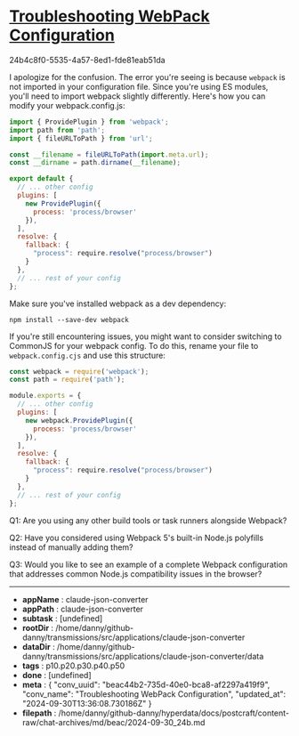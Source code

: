 # [Troubleshooting WebPack Configuration](https://claude.ai/chat/beac44b2-735d-40e0-bca8-af2297a419f9)

24b4c8f0-5535-4a57-8ed1-fde81eab51da

 I apologize for the confusion. The error you're seeing is because `webpack` is not imported in your configuration file. Since you're using ES modules, you'll need to import webpack slightly differently. Here's how you can modify your webpack.config.js:

```javascript
import { ProvidePlugin } from 'webpack';
import path from 'path';
import { fileURLToPath } from 'url';

const __filename = fileURLToPath(import.meta.url);
const __dirname = path.dirname(__filename);

export default {
  // ... other config
  plugins: [
    new ProvidePlugin({
      process: 'process/browser'
    }),
  ],
  resolve: {
    fallback: {
      "process": require.resolve("process/browser")
    }
  },
  // ... rest of your config
};
```

Make sure you've installed webpack as a dev dependency:

```
npm install --save-dev webpack
```

If you're still encountering issues, you might want to consider switching to CommonJS for your webpack config. To do this, rename your file to `webpack.config.cjs` and use this structure:

```javascript
const webpack = require('webpack');
const path = require('path');

module.exports = {
  // ... other config
  plugins: [
    new webpack.ProvidePlugin({
      process: 'process/browser'
    }),
  ],
  resolve: {
    fallback: {
      "process": require.resolve("process/browser")
    }
  },
  // ... rest of your config
};
```

Q1: Are you using any other build tools or task runners alongside Webpack?

Q2: Have you considered using Webpack 5's built-in Node.js polyfills instead of manually adding them?

Q3: Would you like to see an example of a complete Webpack configuration that addresses common Node.js compatibility issues in the browser?

---

* **appName** : claude-json-converter
* **appPath** : claude-json-converter
* **subtask** : [undefined]
* **rootDir** : /home/danny/github-danny/transmissions/src/applications/claude-json-converter
* **dataDir** : /home/danny/github-danny/transmissions/src/applications/claude-json-converter/data
* **tags** : p10.p20.p30.p40.p50
* **done** : [undefined]
* **meta** : {
  "conv_uuid": "beac44b2-735d-40e0-bca8-af2297a419f9",
  "conv_name": "Troubleshooting WebPack Configuration",
  "updated_at": "2024-09-30T13:36:08.730186Z"
}
* **filepath** : /home/danny/github-danny/hyperdata/docs/postcraft/content-raw/chat-archives/md/beac/2024-09-30_24b.md